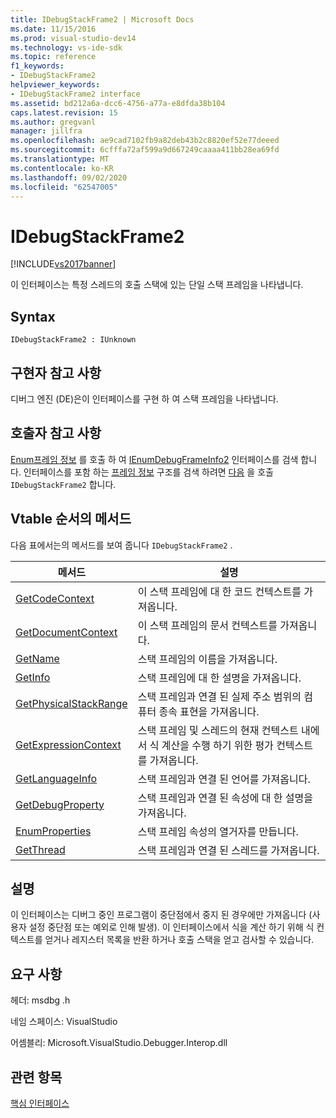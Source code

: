```yaml
---
title: IDebugStackFrame2 | Microsoft Docs
ms.date: 11/15/2016
ms.prod: visual-studio-dev14
ms.technology: vs-ide-sdk
ms.topic: reference
f1_keywords:
- IDebugStackFrame2
helpviewer_keywords:
- IDebugStackFrame2 interface
ms.assetid: bd212a6a-dcc6-4756-a77a-e8dfda38b104
caps.latest.revision: 15
ms.author: gregvanl
manager: jillfra
ms.openlocfilehash: ae9cad7102fb9a82deb43b2c8820ef52e77deeed
ms.sourcegitcommit: 6cfffa72af599a9d667249caaaa411bb28ea69fd
ms.translationtype: MT
ms.contentlocale: ko-KR
ms.lasthandoff: 09/02/2020
ms.locfileid: "62547005"
---
```

# <a name="idebugstackframe2"></a>IDebugStackFrame2
[!INCLUDE[vs2017banner](../../../includes/vs2017banner.md)]

이 인터페이스는 특정 스레드의 호출 스택에 있는 단일 스택 프레임을 나타냅니다.  
  
## <a name="syntax"></a>Syntax  
  
```  
IDebugStackFrame2 : IUnknown  
```  
  
## <a name="notes-for-implementers"></a>구현자 참고 사항  
 디버그 엔진 (DE)은이 인터페이스를 구현 하 여 스택 프레임을 나타냅니다.  
  
## <a name="notes-for-callers"></a>호출자 참고 사항  
 [Enum프레임 정보](../../../extensibility/debugger/reference/idebugthread2-enumframeinfo.md) 를 호출 하 여 [IEnumDebugFrameInfo2](../../../extensibility/debugger/reference/ienumdebugframeinfo2.md) 인터페이스를 검색 합니다. 인터페이스를 포함 하는 [프레임 정보](../../../extensibility/debugger/reference/frameinfo.md) 구조를 검색 하려면 [다음](../../../extensibility/debugger/reference/ienumdebugframeinfo2-next.md) 을 호출 `IDebugStackFrame2` 합니다.  
  
## <a name="methods-in-vtable-order"></a>Vtable 순서의 메서드  
 다음 표에서는의 메서드를 보여 줍니다 `IDebugStackFrame2` .  
  
|메서드|설명|  
|------------|-----------------|  
|[GetCodeContext](../../../extensibility/debugger/reference/idebugstackframe2-getcodecontext.md)|이 스택 프레임에 대 한 코드 컨텍스트를 가져옵니다.|  
|[GetDocumentContext](../../../extensibility/debugger/reference/idebugstackframe2-getdocumentcontext.md)|이 스택 프레임의 문서 컨텍스트를 가져옵니다.|  
|[GetName](../../../extensibility/debugger/reference/idebugstackframe2-getname.md)|스택 프레임의 이름을 가져옵니다.|  
|[GetInfo](../../../extensibility/debugger/reference/idebugstackframe2-getinfo.md)|스택 프레임에 대 한 설명을 가져옵니다.|  
|[GetPhysicalStackRange](../../../extensibility/debugger/reference/idebugstackframe2-getphysicalstackrange.md)|스택 프레임과 연결 된 실제 주소 범위의 컴퓨터 종속 표현을 가져옵니다.|  
|[GetExpressionContext](../../../extensibility/debugger/reference/idebugstackframe2-getexpressioncontext.md)|스택 프레임 및 스레드의 현재 컨텍스트 내에서 식 계산을 수행 하기 위한 평가 컨텍스트를 가져옵니다.|  
|[GetLanguageInfo](../../../extensibility/debugger/reference/idebugstackframe2-getlanguageinfo.md)|스택 프레임과 연결 된 언어를 가져옵니다.|  
|[GetDebugProperty](../../../extensibility/debugger/reference/idebugstackframe2-getdebugproperty.md)|스택 프레임과 연결 된 속성에 대 한 설명을 가져옵니다.|  
|[EnumProperties](../../../extensibility/debugger/reference/idebugstackframe2-enumproperties.md)|스택 프레임 속성의 열거자를 만듭니다.|  
|[GetThread](../../../extensibility/debugger/reference/idebugstackframe2-getthread.md)|스택 프레임과 연결 된 스레드를 가져옵니다.|  
  
## <a name="remarks"></a>설명  
 이 인터페이스는 디버그 중인 프로그램이 중단점에서 중지 된 경우에만 가져옵니다 (사용자 설정 중단점 또는 예외로 인해 발생). 이 인터페이스에서 식을 계산 하기 위해 식 컨텍스트를 얻거나 레지스터 목록을 반환 하거나 호출 스택을 얻고 검사할 수 있습니다.  
  
## <a name="requirements"></a>요구 사항  
 헤더: msdbg .h  
  
 네임 스페이스: VisualStudio  
  
 어셈블리: Microsoft.VisualStudio.Debugger.Interop.dll  
  
## <a name="see-also"></a>관련 항목  
 [핵심 인터페이스](../../../extensibility/debugger/reference/core-interfaces.md)
